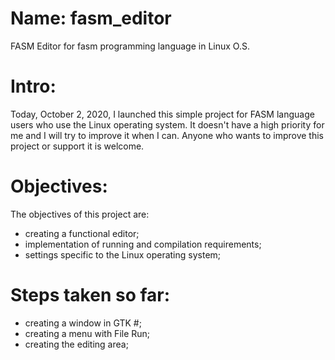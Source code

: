 # Name: fasm_editor
FASM Editor for fasm programming language in Linux O.S.

# Intro:
Today, October 2, 2020, I launched this simple project for FASM language users who use the Linux operating system.
It doesn't have a high priority for me and I will try to improve it when I can.
Anyone who wants to improve this project or support it is welcome.

# Objectives:
The objectives of this project are:
- creating a functional editor;
- implementation of running and compilation requirements;
- settings specific to the Linux operating system;

# Steps taken so far:
- creating a window in GTK #;
- creating a menu with File Run;
- creating the editing area;

